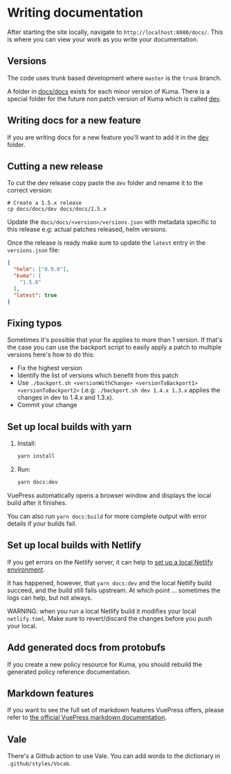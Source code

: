 # Writing documentation

After starting the site locally, navigate to `http://localhost:8080/docs/`. This is where you can view your work 
as you write your documentation.

## Versions

The code uses trunk based development where `master` is the `trunk` branch.

A folder in [docs/docs](docs/docs) exists for each minor version of Kuma. 
There is a special folder for the future non patch version of Kuma which is called [dev](docs/docs/dev).

## Writing docs for a new feature

If you are writing docs for a new feature you'll want to add it in the [dev](docs/docs/dev) folder.

## Cutting a new release

To cut the dev release copy paste the `dev` folder and rename it to the correct version:

```shell
# Create a 1.5.x release
cp docs/docs/dev docs/docs/1.5.x
```

Update the `docs/docs/<version>/versions.json` with metadata specific to this release e.g: actual patches released, helm versions.

Once the release is ready make sure to update the `latest` entry in the `versions.json` file:

```json
{
  "helm": ["0.9.0"],
  "kuma": [
    "1.5.0"
  ],
  "latest": true
}
```

## Fixing typos

Sometimes it's possible that your fix applies to more than 1 version.
If that's the case you can use the backport script to easily apply a patch to multiple versions here's how to do this:

- Fix the highest version
- Identify the list of versions which benefit from this patch
- Use `./backport.sh <versionWithChange> <versionToBackport1> <versionToBackport2>` (.e.g: `./backport.sh dev 1.4.x 1.3.x` applies the changes in dev to 1.4.x and 1.3.x).
- Commit your change

## Set up local builds with yarn

1.  Install:

    ```bash
    yarn install
    ```

1.  Run:

    ```bash
    yarn docs:dev
    ```

VuePress automatically opens a browser window and displays the local build after it finishes.

You can also run `yarn docs:build` for more complete output with error details if your builds fail.

## Set up local builds with Netlify

If you get errors on the Netlify server, it can help to [set up a local Netlify environment](https://docs.netlify.com/cli/get-started/).

It has happened, however, that `yarn docs:dev` and the local Netlify build succeed, and the build still fails upstream. At which point … sometimes the logs can help, but not always.

WARNING: when you run a local Netlify build it modifies your local `netlify.toml`. Make sure to revert/discard the changes before you push your local.

## Add generated docs from protobufs

If you create a new policy resource for Kuma, you should rebuild the generated policy reference documentation.

## Markdown features
If you want to see the full set of markdown features VuePress offers, please refer to [the official VuePress
markdown documentation](https://vuepress.vuejs.org/guide/markdown.html).

## Vale

There's a Github action to use Vale. You can add words to the dictionary in `.github/styles/Vocab`.
